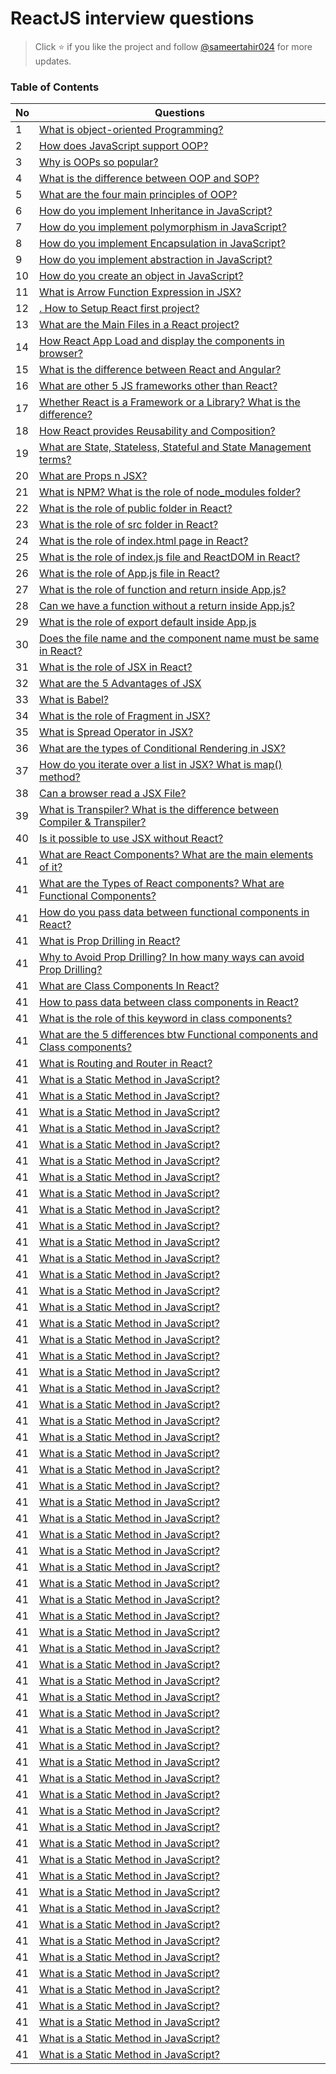 # ReactJS interview questions
> Click :star: if you like the project and follow [@sameertahir024](https://github.com/Sameertahir024) for more updates.
### Table of Contents

| No  | Questions                                                                                                    |
| --- | ------------------------------------------------------------------------------------------------------------ |
| 1   | [What is object-oriented Programming?](#answer-1)                                                            |
| 2   | [How does JavaScript support OOP?](#answer-2)      
| 3   | [Why is OOPs so popular?](#answer-3)|
| 4   | [What is the difference between OOP and SOP?](#answer-4)                                                     |
| 5   | [What are the four main principles of OOP?](#answer-5)          
| 6   | [How do you implement Inheritance in JavaScript?](#answer-6)                                                 |
| 7   | [How do you implement polymorphism in JavaScript?](#answer-7)                                                |
| 8   | [How do you implement Encapsulation in JavaScript?](#answer-8)                                               |
| 9   | [How do you implement abstraction in JavaScript?](#answer-9)                                                 |
| 10  | [How do you create an object in JavaScript?](#answer-10)                                                     |
| 11  | [ What is Arrow Function Expression in JSX?](#answer-11)                                                             |
| 12  | [. How to Setup React first project?](#answer-12)                                            |
| 13  | [What are the Main Files in a React project?](#answer-13)                                               |
| 14  | [How React App Load and display the components in browser?](#answer-14)           |
| 15  | [What is the difference between React and Angular?](#answer-15)                                                     |
| 16  | [What are other 5 JS frameworks other than React?](#answer-16)                                    |
| 17  | [Whether React is a Framework or a Library? What is the difference?](#answer-17)                   |
| 18  | [How React provides Reusability and Composition?](#answer-18)                                          |
| 19  | [What are State, Stateless, Stateful and State Management terms?](#answer-19)                                                    |
| 20  | [What are Props n JSX?](#answer-20)                                                 |
| 21  | [What is NPM? What is the role of node_modules folder?](#answer-21)                                       |
| 22  | [What is the role of public folder in React?](#answer-22)                                      |
| 23  | [What is the role of src folder in React?](#answer-23)                                              |
| 24  | [What is the role of index.html page in React?](#answer-24)                                    |
| 25  | [What is the role of index.js file and ReactDOM in React?](#answer-25)                            |
| 26  | [What is the role of App.js file in React?](#answer-26)                                         |
| 27  | [What is the role of function and return inside App.js?](#answer-27)                                    |
| 28  | [Can we have a function without a return inside App.js?](#answer-28)                                      |
| 29  | [What is the role of export default inside App.js](#answer-29)                               |
| 30  | [Does the file name and the component name must be same in React?](#answer-30)                            |
| 31  | [What is the role of JSX in React?](#answer-31)                                    |
| 32  | [What are the 5 Advantages of JSX](#answer-32)                  |
| 33  | [What is Babel?](#answer-33)                                             |
| 34  | [What is the role of Fragment in JSX?](#answer-34)                  |
| 35  | [What is Spread Operator in JSX?](#answer-35)    
| 36  | [What are the types of Conditional Rendering in JSX?](#answer-36)          
| 37  | [How do you iterate over a list in JSX? What is map() method?](#answer-37)                                        |
| 38  | [Can a browser read a JSX File?](#answer-38)                   |
| 39  | [What is Transpiler? What is the difference between Compiler & Transpiler?](#answer-39)                                                |
| 40  | [Is it possible to use JSX without React?](#answer-40)                                                 |
| 41  | [What are React Components? What are the main elements of it?](#answer-41)                                                         |
| 41  | [What are the Types of React components? What are Functional Components?](#answer-41)                                                         |
| 41  | [ How do you pass data between functional components in React?](#answer-41)                                                         |
| 41  | [What is Prop Drilling in React?](#answer-41)                                                         |
| 41  | [Why to Avoid Prop Drilling? In how many ways can avoid Prop Drilling?](#answer-41)                                                         |
| 41  | [What are Class Components In React?](#answer-41)                                                         |
| 41  | [How to pass data between class components in React?](#answer-41)                                                         |
| 41  | [What is the role of this keyword in class components?](#answer-41)                                                         |
| 41  | [What are the 5 differences btw Functional components and Class components?](#answer-41)                                                         |
| 41  | [What is Routing and Router in React?](#answer-41)                                                         |
| 41  | [What is a Static Method in JavaScript?](#answer-41)                                                         |
| 41  | [What is a Static Method in JavaScript?](#answer-41)                                                         |
| 41  | [What is a Static Method in JavaScript?](#answer-41)                                                         |
| 41  | [What is a Static Method in JavaScript?](#answer-41)                                                         |
| 41  | [What is a Static Method in JavaScript?](#answer-41)                                                         |
| 41  | [What is a Static Method in JavaScript?](#answer-41)                                                         |
| 41  | [What is a Static Method in JavaScript?](#answer-41)                                                         |
| 41  | [What is a Static Method in JavaScript?](#answer-41)                                                         |
| 41  | [What is a Static Method in JavaScript?](#answer-41)                                                         |
| 41  | [What is a Static Method in JavaScript?](#answer-41)                                                         |
| 41  | [What is a Static Method in JavaScript?](#answer-41)                                                         |
| 41  | [What is a Static Method in JavaScript?](#answer-41)                                                         |
| 41  | [What is a Static Method in JavaScript?](#answer-41)                                                         |
| 41  | [What is a Static Method in JavaScript?](#answer-41)                                                         |
| 41  | [What is a Static Method in JavaScript?](#answer-41)                                                         |
| 41  | [What is a Static Method in JavaScript?](#answer-41)                                                         |
| 41  | [What is a Static Method in JavaScript?](#answer-41)                                                         |
| 41  | [What is a Static Method in JavaScript?](#answer-41)                                                         |
| 41  | [What is a Static Method in JavaScript?](#answer-41)                                                         |
| 41  | [What is a Static Method in JavaScript?](#answer-41)                                                         |
| 41  | [What is a Static Method in JavaScript?](#answer-41)                                                         |
| 41  | [What is a Static Method in JavaScript?](#answer-41)                                                         |
| 41  | [What is a Static Method in JavaScript?](#answer-41)                                                         |
| 41  | [What is a Static Method in JavaScript?](#answer-41)                                                         |
| 41  | [What is a Static Method in JavaScript?](#answer-41)                                                         |
| 41  | [What is a Static Method in JavaScript?](#answer-41)                                                         |
| 41  | [What is a Static Method in JavaScript?](#answer-41)                                                         |
| 41  | [What is a Static Method in JavaScript?](#answer-41)                                                         |
| 41  | [What is a Static Method in JavaScript?](#answer-41)                                                         |
| 41  | [What is a Static Method in JavaScript?](#answer-41)                                                         |
| 41  | [What is a Static Method in JavaScript?](#answer-41)                                                         |
| 41  | [What is a Static Method in JavaScript?](#answer-41)                                                         |
| 41  | [What is a Static Method in JavaScript?](#answer-41)                                                         |
| 41  | [What is a Static Method in JavaScript?](#answer-41)                                                         |
| 41  | [What is a Static Method in JavaScript?](#answer-41)                                                         |
| 41  | [What is a Static Method in JavaScript?](#answer-41)                                                         |
| 41  | [What is a Static Method in JavaScript?](#answer-41)                                                         |
| 41  | [What is a Static Method in JavaScript?](#answer-41)                                                         |
| 41  | [What is a Static Method in JavaScript?](#answer-41)                                                         |
| 41  | [What is a Static Method in JavaScript?](#answer-41)                                                         |
| 41  | [What is a Static Method in JavaScript?](#answer-41)                                                         |
| 41  | [What is a Static Method in JavaScript?](#answer-41)                                                         |
| 41  | [What is a Static Method in JavaScript?](#answer-41)                                                         |
| 41  | [What is a Static Method in JavaScript?](#answer-41)                                                         |
| 41  | [What is a Static Method in JavaScript?](#answer-41)                                                         |
| 41  | [What is a Static Method in JavaScript?](#answer-41)                                                         |
| 41  | [What is a Static Method in JavaScript?](#answer-41)                                                         |
| 41  | [What is a Static Method in JavaScript?](#answer-41)                                                         |
| 41  | [What is a Static Method in JavaScript?](#answer-41)                                                         |
| 41  | [What is a Static Method in JavaScript?](#answer-41)                                                         |
| 41  | [What is a Static Method in JavaScript?](#answer-41)                                                         |
| 41  | [What is a Static Method in JavaScript?](#answer-41)                                                         |
| 41  | [What is a Static Method in JavaScript?](#answer-41)                                                         |
| 41  | [What is a Static Method in JavaScript?](#answer-41)                                                         |
| 41  | [What is a Static Method in JavaScript?](#answer-41)                                                         |
| 41  | [What is a Static Method in JavaScript?](#answer-41)                                                         |
| 41  | [What is a Static Method in JavaScript?](#answer-41)                                                         |
| 41  | [What is a Static Method in JavaScript?](#answer-41)                                                         |
| 41  | [What is a Static Method in JavaScript?](#answer-41)                                                         |
| 41  | [What is a Static Method in JavaScript?](#answer-41)                                                         |
| 41  | [What is a Static Method in JavaScript?](#answer-41)                                                         |
